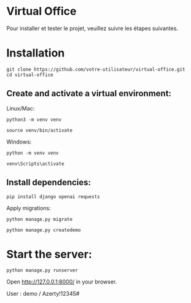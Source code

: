 # Virtual Office

Pour installer et tester le projet, veuillez suivre les étapes suivantes.

# Installation

```
git clone https://github.com/votre-utilisateur/virtual-office.git    
cd virtual-office
```

## Create and activate a virtual environment:

Linux/Mac:
```
python3 -m venv venv

source venv/bin/activate
```

Windows:

```
python -m venv venv

venv\Scripts\activate
```

## Install dependencies:

```
pip install django openai requests
```
Apply migrations:

```
python manage.py migrate

python manage.py createdemo
```


# Start the server:

```
python manage.py runserver
```

Open http://127.0.0.1:8000/ in your browser.


User : demo / Azerty!12345#
